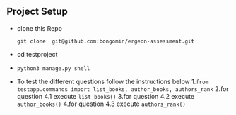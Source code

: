 ## Project Setup

- clone this Repo
   ```
   git clone  git@github.com:bongomin/ergeon-assessment.git
   ```

- cd testproject
- `
    python3 manage.py shell
`
- To test the different questions follow the instructions below
    1.`
    from testapp.commands import list_books, author_books, authors_rank
    `
    2.for question 4.1 execute `list_books()`
    3.for question 4.2 execute `author_books()`
    4.for question 4.3 execute `authors_rank()`
